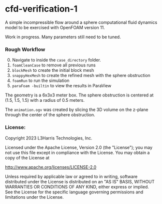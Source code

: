 # cfd-verification-1


A simple incompressible flow around a sphere computational fluid dynamics model to be exercised with OpenFOAM version 11.  

Work in progress.  Many parameters still need to be tuned.

### Rough Workflow

0. Navigate to inside the `case_directory` folder.
1. `foamCleanCase` to remove all previous runs
2. `blockMesh` to create the initial block mesh
3. `snappyHexMesh` to create the refined mesh with the sphere obstruction
4. `foamRun` to run the simulation
5. `paraFoam -builtin` to view the results in ParaView

The geometry is a 6x3x3 meter box.  The sphere obstruction is centered at (1.5, 1.5, 1.5) with a radius of 0.5 meters.

The `animation.ogv` was created by slicing the 3D volume on the z-plane through the center of the sphere obstruction.

### License:

Copyright 2023 L3Harris Technologies, Inc.

Licensed under the Apache License, Version 2.0 (the "License"); you may not use this file except in compliance with the License. You may obtain a copy of the License at

http://www.apache.org/licenses/LICENSE-2.0

Unless required by applicable law or agreed to in writing, software distributed under the License is distributed on an "AS IS" BASIS, WITHOUT WARRANTIES OR CONDITIONS OF ANY KIND, either express or implied. See the License for the specific language governing permissions and limitations under the License.
